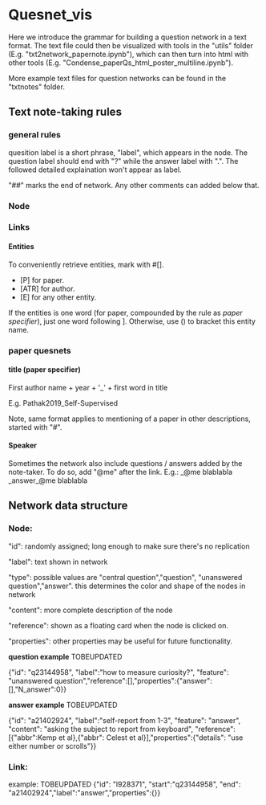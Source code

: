 # Quesnet_vis
Here we introduce the grammar for building a question network in a text format. The text file could then be visualized with tools in the "utils" folder (E.g. "txt2network_papernote.ipynb"), which can then turn into html with other tools (E.g. "Condense_paperQs_html_poster_multiline.ipynb").

More example text files for question networks can be found in the "txtnotes" folder.

## Text note-taking rules
### general rules
quesition label is a short phrase, "label", which appears in the node. The question label should end with "?" while the answer label with ".". The followed detailed explaination won't appear as label.

"##" marks the end of network. Any other comments can added below that.

### Node

### Links

#### Entities
To conveniently retrieve entities, mark with #[].
- [P] for paper. 
- [ATR] for author. 
- [E] for any other entity.

If the entities is one word (for paper, compounded by the rule as *paper specifier*), just one word following ]. Otherwise, use () to bracket this entity name.




### paper quesnets
#### title (paper specifier)
First author name + year + '\_' + first word in title

E.g. Pathak2019_Self-Supervised

Note, same format applies to mentioning of a paper in other descriptions, started with "#". 

#### Speaker
Sometimes the network also include questions / answers added by the note-taker. To do so, add "@me" after the link. 
E.g.: 
\_@me blablabla
\_answer_@me blablabla


## Network data structure
### Node:
"id": randomly assigned; long enough to make sure there's no replication

"label": text shown in network

"type": possible values are "central question","question", "unanswered question","answer". this determines the color and shape of the nodes in network

"content": more complete description of the node

"reference": shown as a floating card when the node is clicked on.

"properties": other properties may be useful for future functionality.

**question example** TOBEUPDATED

{"id": "q23144958", "label":"how to measure curiosity?", "feature": "unanswered question","reference":[],"properties":{"answer":[],"N_answer":0}}


**answer example** TOBEUPDATED

{"id": "a21402924", "label":"self-report from 1-3", "feature": "answer", "content": "asking the subject to report from keyboard", "reference":[{"abbr":Kemp et al},{"abbr": Celest et al}],"properties":{"details": "use either number or scrolls"}}

### Link: 
example: TOBEUPDATED
{"id": "l928371", "start":"q23144958", "end": "a21402924","label":"answer","properties":{}}
